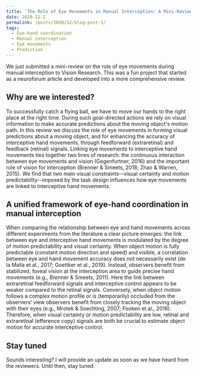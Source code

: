```yaml
---
title: 'The Role of Eye Movements in Manual Interception: A Mini-Review'
date: 2020-12-2
permalink: /posts/2020/12/blog-post-1/
tags:
  - Eye-hand coordination
  - Manual interception
  - Eye movements
  - Prediction
---
```


We just submitted a mini-review on the role of eye movements during manual interception to Vision Research. This was a fun project that started as a neuroforum article and developed into a more comprehensive review.

Why are we interested?
------
To successfully catch a flying ball, we have to move our hands to the right place at the right time. During such goal-directed actions we rely on visual information to make accurate predictions about the moving object's motion path. In this review we discuss the role of eye movements in forming visual predictions about a moving object, and for enhancing the accuracy of interceptive hand movements, through feedforward (extraretinal) and feedback (retinal) signals. Linking eye movements to interceptive hand movements ties together two lines of research: the continuous interaction between eye movements and vision (Gegenfurtner, 2016) and the important role of vision for interception (Brenner & Smeets, 2018; Zhao & Warren, 2015). We find that two main visual constraints--visual certainty and motion predictability--imposed by the task design influences how eye movements are linked to interceptive hand movements. 

A unified framework of eye-hand coordination in manual interception
------
When comparing the relationship between eye and hand movements across different experiments from the literature a clear picture emerges: the link between eye and interceptive hand movements is modulated by the degree of motion predictability and visual certainty. When object motion is fully predictable (constant motion direction and speed) and visible, a correlation between eye and hand movement accuracy does not necessarily exist (de la Malla et al., 2017; Goettker et al., 2019). Instead, observers benefit from stabilized, foveal vision at the interception area to guide precise hand movements (e.g., Brenner & Smeets, 2011). Here the link between extraretinal feedforward signals and interceptive control appears to be weaker compared to the retinal signals. Conversely, when object motion follows a complex motion profile or is (temporarily) occluded from the observers’ view observers benefit from closely tracking the moving object with their eyes (e.g., Mrotek & Soechting, 2007; Fooken et al., 2016). Therefore, when visual certainty or motion predictability are low, retinal and extraretinal (efference copy) signals are both be crucial to estimate object motion for accurate interceptive control.

Stay tuned
------
Sounds interesting? I will provide an update as soon as we have heard from the reviewers. Until then, stay tuned. 